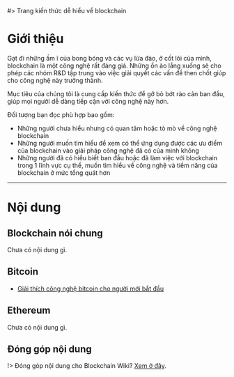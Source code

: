 #> Trang kiến thức dễ hiểu về blockchain

# Giới thiệu

Gạt đi những ầm ĩ của bong bóng và các vụ lừa đảo, ở cốt lõi của mình, blockchain là một công nghệ rất đáng giá. Những ồn ào lắng xuống sẽ cho phép các nhóm R&D tập trung vào việc giải quyết các vấn đề then chốt giúp cho công nghệ này trưởng thành.

Mục tiêu của chúng tôi là cung cấp kiến thức để gỡ bỏ bớt rào cản ban đầu, giúp mọi người dễ dàng tiếp cận với công nghệ này hơn.

Đối tượng bạn đọc phù hợp bao gồm:

- Những người chưa hiểu nhưng có quan tâm hoặc tò mò về công nghệ blockchain
- Những người muốn tìm hiểu để xem có thể ứng dụng được các ưu điểm của blockchain vào giải pháp công nghệ đã có của mình không
- Những người đã có hiểu biết ban đầu hoặc đã làm việc với blockchain trong 1 lĩnh vực cụ thể, muốn tìm hiểu về công nghệ và tiềm năng của blockchain ở mức tổng quát hơn

---

# Nội dung

## Blockchain nói chung

Chưa có nội dung gì.

## Bitcoin
- <a data-next="true" data-text="Bitcoin cho người mới bắt đầu" href="bitcoin/">Giải thích công nghệ bitcoin cho người mới bắt đầu</a>

## Ethereum

Chưa có nội dung gì.

## Đóng góp nội dung

!> Đóng góp nội dung cho Blockchain Wiki? [Xem ở đây](/contribute).
